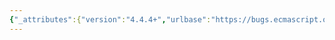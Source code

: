 ```yaml
---
{"_attributes":{"version":"4.4.4+","urlbase":"https://bugs.ecmascript.org/","maintainer":"dherman@mozilla.com"},"bug":{"bug_id":3685,"creation_ts":"2015-01-28 19:26:00 -0800","short_desc":"4.2 ECMAScript Overview: [properties] with zero or more attributes → with attributes","delta_ts":"2015-02-02 18:38:54 -0800","product":"Draft for 6th Edition","component":"editorial issue","version":"Rev 31: January 15, 2015 Draft","rep_platform":"All","op_sys":"All","bug_status":"RESOLVED","resolution":"FIXED","priority":"Normal","bug_severity":"normal","everconfirmed":true,"reporter":{"uid":"claude.pache","name":"Claude Pache"},"assigned_to":{"uid":"allen","name":"Allen Wirfs-Brock"},"long_desc":[{"commentid":11744,"comment_count":0,"who":{"uid":"claude.pache","name":"Claude Pache"},"bug_when":"2015-01-28 19:26:07 -0800","thetext":"\"... a collection of properties each with zero or more attributes ...\"\n\nA property has always exactly four attributes (configurable, enumerable, ...); so it does not make much sense to precise \"zero and more\".\n\nOr maybe you meant:\n\n   \"... a collection of zero or more properties each with attributes ...\""},{"commentid":11810,"comment_count":1,"who":{"uid":"allen","name":"Allen Wirfs-Brock"},"bug_when":"2015-01-31 13:54:26 -0800","thetext":"fixed in rev32 editor's draft"},{"commentid":11968,"comment_count":2,"who":{"uid":"allen","name":"Allen Wirfs-Brock"},"bug_when":"2015-02-02 18:38:54 -0800","thetext":"fixed in rev32 draft"}]}}
---
```

